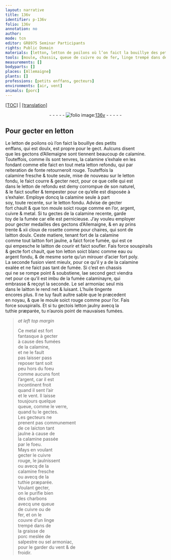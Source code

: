 ```yaml
---
layout: narrative
title: 136v
identifier: p-136v
folio: 136v
annotation: no
author:
mode: tcn
editor: GR8975 Seminar Participants
rights: Public Domain
materials: [letton, letton de poilons où l’on faict la bouillye des petits enffans, gectons d’Allemaigne, calamine, letton refondu, letton fondu, letton de refondu, or, argent, cuivre, metal, cloux de rosette, laitton doulx, laitton, eau, argent fondu, acier, fumée calaminayre, sel armoniac, huile tingente, tuthie præparée, fumées de la calamine, verre, laicton, cuivre rouge, charbons, fer, linge, graisse de porc, salpestre]
tools: [moule, chassis, queue de cuivre ou de fer, linge trempé dans de la graisse de porc meslée de salpestre ou sel armoniac]
measurements: []
bodyparts: []
places: [Allemaigne]
plants: []
professions: [petits enffans, gecteurs]
environments: [air, vent]
animals: [porc]
---
```


 <p><a href="{{ site.baseurl }}/normalized/">[TOC]</a> | <a href="{{ site.baseurl }}/texts/p-136v_tl/" target="_blank">[translation]</a></p><div class="folio" align="center">- - - - - <a href="http://gallica.bnf.fr/ark:/12148/btv1b10500001g/f278.image" target="_blank"><img src="https://cu-mkp.github.io/2017-workshop-edition/assets/photo-icon.png" alt="folio image: " style="display:inline-block; margin-bottom:-3px;"/>136v</a> - - - - - </div>  
  

##  Pour gecter en <span class="m">letton</span>

 
 Le <span class="m">letton de poilons où l’on faict la bouillye des <span class="pro">petits<br/> enffans</span></span>, qui est doulx, est propre pour le gect. Aulcuns disent<br/> que les <span class="m">gectons d’<span class="pl">Allemaigne</span></span> <span class="del">sont</span> tiennent beaucoup de <span class="m">calamine</span>.<br/> Touteffois, co<span class="exp">mm</span>e ils sont tenvres, la <span class="m">calamine</span> s’ex<span class="add">h</span>ale en les<br/> fondant co<span class="exp">mm</span>e elle faict en tout <span class="del">meta</span> <span class="m">letton refondu</span>, qui par<br/> reiteration de fonte retourneroit rouge. Touteffois la<br/> <span class="m">calamine</span> fresche & toute seule, mise de nouveau sur le <span class="m">letton<br/> fondu</span>, le faict courre & gecter nect, pour ce que celle qui est<br/> dans le <span class="m">letton <span class="del">de</span> refondu</span> est demy corrompue de son naturel,<br/> & le faict soufler & tempester pour ce qu’elle est disposée à<br/> s’exhaler. Employe doncq la <span class="m">calamine</span> seule à part<br/> soy, toute recente, sur le <span class="m">letton fondu</span>. Advise de gecter<br/> fort chault & que ton <span class="tl">moule</span> soict rouge co<span class="exp">mm</span>e en l’<span class="m">or</span>, <span class="m">argent</span>,<br/> <span class="m">cuivre</span> & <span class="m">metal</span>. Si tu gectes de la <span class="m">calamine</span> recente, garde<br/> toy de la fumée car elle est <span class="md">pernicieuse</span>. J’ay vouleu employer<br/> pour gecter medailles des <span class="m">gectons d’<span class="pl">Allemaigne</span></span>, & en ay prins<br/> trente & xii <span class="m">cloux de rosette</span> co<span class="exp">mm</span>e pour chaires, qui sont de<br/> <span class="m">laitton doulx</span>. Ceste matiere, tena<span class="exp">n</span>t fort de la <span class="m">calamine</span><br/> co<span class="exp">mm</span>e tout <span class="m">laitton</span> fort jaulne, a faict force fumée, qui est ce<br/> qui empesche le <span class="m">laitton</span> de courir <span class="add">et faict soufler</span>. Fais force souspirails<br/> & gecte fort chault, que ton <span class="m">letton</span> soict blanc co<span class="exp">mm</span>e <span class="m">eau</span> ou<br/> <span class="m">argent fondu</span>, & de mesme sorte qu’un mirouer d’<span class="m">acier</span> fort poly.<br/> La seconde fusion vient mieulx, pour ce qu’il y a de la <span class="m">calamine</span><br/> exalée et ne faict pas tant de fumée. Si c’est en <span class="tl">chassis</span><br/> qui ne se rompe point & soubstiene, l<span class="del">a</span>e second gect viendra<br/> net pour ce qu’il est imbu de la <span class="m">fumée calaminayre</span>, qui<br/> embrasse & reçoyt la seconde. Le <span class="m">sel armoniac</span> seul mis<br/> dans le <span class="m">laitton</span> le rend net & luisant. L’<span class="m">huile tingente</span><br/> encores plus. Il ne luy fault aultre sable que le præcedent<br/> en noyau, & que le <span class="tl">moule</span> soict rouge co<span class="exp">mm</span>e pour l’<span class="m">or</span>. Fais<br/> force souspirails. Et si tu gectois <span class="m">letton</span> jaulny avecq la<br/> <span class="m">tuthie præparée</span>, tu n’aurois point de mauvaises fumées.
 
> *at left top margin*
> 
> 
>   Ce <span class="m">metal</span> est fort<br/> fantasque à gecter<br/> à cause des <span class="m">fumées<br/> de la calamine</span>,<br/> et ne le fault<br/> pas laisser <span class="del">pass</span><br/> reposer tant soit<br/> peu hors du foeu<br/> co<span class="exp">mm</span>e aucuns font<br/> l’<span class="m">argent</span>, car il est<br/> incontinent froit<br/> quand il sent l’<span class="env">air</span><br/> et le <span class="env">vent</span>. Il laisse<br/> tousjours quelque<br/> queue, co<span class="exp">mm</span>e le <span class="m">verre</span>,<br/> quand tu le gectes.<br/> Les <span class="pro">gecteurs</span> ne<br/> prenent pas co<span class="exp">mmun</span>em<span class="exp">ent</span><br/> de ce <span class="m">laicton</span> tant<br/> jaulne à cause de<br/> la <span class="m">calamine</span> passée<br/> par le foeu.<br/> Mays en voula<span class="exp">n</span>t<br/> gecter le <span class="m">cuivre<br/> rouge</span>, le jaulnissent<br/> ou avecq de la<br/> <span class="m">calamine</span> fresche<br/> ou avecq de la<br/> <span class="m">tuthie præparée</span>.<br/> Voula<span class="exp">n</span>t gecter,<br/> on le purifie bien<br/> des <span class="m">charbons</span><br/> avecq une <span class="tl">queue<br/> de <span class="m">cuivre</span> ou de<br/> <span class="m">fer</span></span>, et on le<br/> couvre d’un <span class="tl"><span class="m">linge</span><br/> trempé dans de<br/> la <span class="m">graisse de<br/> <span class="al">porc</span></span> meslée de<br/> <span class="m">salpestre</span> ou <span class="m">sel armoniac</span></span>,<br/> pour le garder du <span class="env">vent</span> & de<br/> froidir.
 
 
